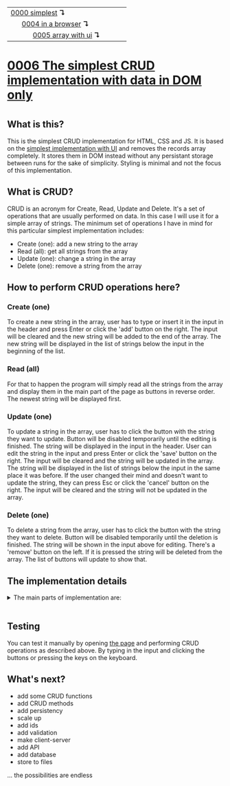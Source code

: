 <table>
  <tr>
    <td><a href="../0000-simplest-for-me/README.md">0000 simplest</a> <b>↴</b></td>
    <td>&nbsp; &nbsp; &nbsp;</td>
    <td></td>
  </tr>
  <tr>
    <td>&nbsp; &nbsp; &nbsp; <a href="../0004-simplest-in-browser/README.md">0004 in a browser</a> <b>↴</b></td>
    <td>&nbsp; &nbsp; &nbsp;</td>
    <td></td>
  </tr>
  <tr>
    <td>&nbsp; &nbsp; &nbsp; &nbsp; &nbsp; &nbsp; <a href="../0005-simplest-with-ui/README.md">0005 array with ui</a> <b>↴</b></td>
    <td>&nbsp; &nbsp; &nbsp;</td>
    <td></td>
  </tr>
</table>

# [0006 The simplest CRUD implementation with data in DOM only](https://github.com/UniBreakfast/crud-of-increasing-complexity/blob/master/0006-dom-data-only/README.md)
# 

## What is this?

This is the simplest CRUD implementation for HTML, CSS and JS. It is based on the [simplest implementation with UI](../0005-simplest-with-ui/README.md) and removes the records array completely. It stores them in DOM instead without any persistant storage between runs for the sake of simplicity. Styling is minimal and not the focus of this implementation.

## What is CRUD?

CRUD is an acronym for Create, Read, Update and Delete. It's a set of operations that are usually performed on data. In this case I will use it for a simple array of strings. The minimum set of operations I have in mind for this particular simplest implementation includes:

- Create (one): add a new string to the array
- Read (all): get all strings from the array
- Update (one): change a string in the array
- Delete (one): remove a string from the array

## How to perform CRUD operations here?

### Create (one)

To create a new string in the array, user has to type or insert it in the input in the header and press Enter or click the 'add' button on the right. The input will be cleared and the new string will be added to the end of the array. The new string will be displayed in the list of strings below the input in the beginning of the list.

### Read (all)

For that to happen the program will simply read all the strings from the array and display them in the main part of the page as buttons in reverse order. The newest string will be displayed first.

### Update (one)

To update a string in the array, user has to click the button with the string they want to update. Button will be disabled temporarily until the editing is finished. The string will be displayed in the input in the header. User can edit the string in the input and press Enter or click the 'save' button on the right. The input will be cleared and the string will be updated in the array. The string will be displayed in the list of strings below the input in the same place it was before. If the user changed their mind and doesn't want to update the string, they can press Esc or click the 'cancel' button on the right. The input will be cleared and the string will not be updated in the array.

### Delete (one)

To delete a string from the array, user has to click the button with the string they want to delete. Button will be disabled temporarily until the deletion is finished. The string will be shown in the input above for editing. There's a 'remove' button on the left. If it is pressed the string will be deleted from the array. The list of buttons will update to show that.


## The implementation details

<details>
  <summary>The main parts of implementation are:</summary><br>

  ### HTML

  ```html
  <header>
    <form id="addForm" action="javascript:">
      <button type="reset">clear</button>
      <input id="addInput" autocomplete="off" autofocus>
      <button>add</button>
    </form>

    <form id="editForm" action="javascript:" hidden>
      <button id="removeBtn" type="reset">remove</button>
      <input id="editInput" autocomplete="off">
      <button>save</button>
      <button id="cancelBtn" type="reset">cancel</button>
    </form>
  </header>

  <main id="main"></main>
  ```

  ### CSS

  ```css
  body {
    margin: 0;
    text-align: center;
  }

  header,
  footer {
    height: 96px;
    background-color: #0009;
    color: #fff;
    display: flex;
    align-items: center;
    justify-content: center;
  }

  main {
    height: calc(100vh - 96px - 96px);
    overflow-y: auto;
  }
  ```

  ### JS

  ```js
  addForm.onsubmit = () => {
    const value = addInput.value.trim()
    if (!value) return
    const btn = document.createElement('button')
    main.prepend(Object.assign(btn, {innerText: value}))
    addForm.reset()
  }

  main.onclick = e => {
    const btn = e.target.closest('button')
    if (!btn) {
      if (addForm.hidden) {
        switchForms()
        main.querySelector(':disabled').disabled = false
      }
      return
    }
    if (editForm.hidden) switchForms()
    else main.querySelector(':disabled').disabled = false
    editInput.value = btn.innerText
    btn.disabled = true
  }

  editForm.onsubmit = () => {
    const value = editInput.value.trim()
    if (!value) return
    const btn = main.querySelector(':disabled')
    Object.assign(btn, {disabled:false, innerText: value})
    switchForms()
  }

  cancelBtn.onclick = () => {
    switchForms()
    main.querySelector(':disabled').disabled = false
  }

  removeBtn.onclick = () => {
    main.querySelector(':disabled').remove()
    switchForms()
  }

  onkeydown = e => {
    if (e.key !== 'Escape' || editForm.hidden) return
    switchForms()
    main.querySelector(':disabled').disabled = false
  }

  function switchForms() {
    addForm.hidden = !addForm.hidden
    editForm.hidden = !editForm.hidden
    document.querySelector('form:not([hidden]) input').focus()
  }
  ```

  Full source code is available in a file `index.html` [here](./index.html).

</details><br>

## Testing

You can test it manually by opening [the page](https://unibreakfast.github.io/crud-of-increasing-complexity/0006-dom-data-only) and performing CRUD operations as described above. By typing in the input and clicking the buttons or pressing the keys on the keyboard.

## What's next?

- add some CRUD functions
- add CRUD methods
- add persistency
- scale up
- add ids
- add validation
- make client-server
- add API
- add database
- store to files
  
... the possibilities are endless
